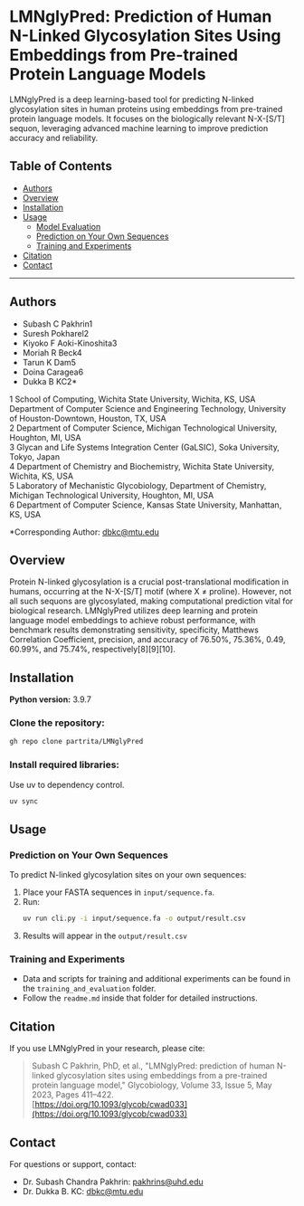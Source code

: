 # LMNglyPred: Prediction of Human N-Linked Glycosylation Sites Using Embeddings from Pre-trained Protein Language Models

LMNglyPred is a deep learning-based tool for predicting N-linked glycosylation sites in human proteins using embeddings from pre-trained protein language models. It focuses on the biologically relevant N-X-[S/T] sequon, leveraging advanced machine learning to improve prediction accuracy and reliability.


## Table of Contents

- [Authors](#authors)
- [Overview](#overview)
- [Installation](#installation)
- [Usage](#usage)
  - [Model Evaluation](#model-evaluation)
  - [Prediction on Your Own Sequences](#prediction-on-your-own-sequences)
  - [Training and Experiments](#training-and-experiments)
- [Citation](#citation)
- [Contact](#contact)

---

## Authors

- Subash C Pakhrin1
- Suresh Pokharel2
- Kiyoko F Aoki-Kinoshita3
- Moriah R Beck4
- Tarun K Dam5
- Doina Caragea6
- Dukka B KC2*

1 School of Computing, Wichita State University, Wichita, KS, USA  
Department of Computer Science and Engineering Technology, University of Houston-Downtown, Houston, TX, USA  
2 Department of Computer Science, Michigan Technological University, Houghton, MI, USA  
3 Glycan and Life Systems Integration Center (GaLSIC), Soka University, Tokyo, Japan  
4 Department of Chemistry and Biochemistry, Wichita State University, Wichita, KS, USA  
5 Laboratory of Mechanistic Glycobiology, Department of Chemistry, Michigan Technological University, Houghton, MI, USA  
6 Department of Computer Science, Kansas State University, Manhattan, KS, USA  

*Corresponding Author: dbkc@mtu.edu


## Overview

Protein N-linked glycosylation is a crucial post-translational modification in humans, occurring at the N-X-[S/T] motif (where X ≠ proline). However, not all such sequons are glycosylated, making computational prediction vital for biological research. LMNglyPred utilizes deep learning and protein language model embeddings to achieve robust performance, with benchmark results demonstrating sensitivity, specificity, Matthews Correlation Coefficient, precision, and accuracy of 76.50%, 75.36%, 0.49, 60.99%, and 75.74%, respectively[8][9][10].

## Installation

**Python version:** 3.9.7

### Clone the repository:

```bash
gh repo clone partrita/LMNglyPred
```
### Install required libraries:

Use uv to dependency control.

```bash
uv sync
```

## Usage

### Prediction on Your Own Sequences

To predict N-linked glycosylation sites on your own sequences:

1. Place your FASTA sequences in `input/sequence.fa`.
2. Run:
   ```bash
   uv run cli.py -i input/sequence.fa -o output/result.csv
   ```
3. Results will appear in the `output/result.csv`

### Training and Experiments

- Data and scripts for training and additional experiments can be found in the `training_and_evaluation` folder.
- Follow the `readme.md` inside that folder for detailed instructions.


## Citation

If you use LMNglyPred in your research, please cite:

> Subash C Pakhrin, PhD, et al., "LMNglyPred: prediction of human N-linked glycosylation sites using embeddings from a pre-trained protein language model," Glycobiology, Volume 33, Issue 5, May 2023, Pages 411–422.  
> [https://doi.org/10.1093/glycob/cwad033](https://doi.org/10.1093/glycob/cwad033)


## Contact

For questions or support, contact:  
- Dr. Subash Chandra Pakhrin: pakhrins@uhd.edu  
- Dr. Dukka B. KC: dbkc@mtu.edu
